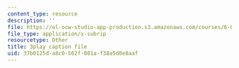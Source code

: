 ```yaml
---
content_type: resource
description: ''
file: https://ol-ocw-studio-app-production.s3.amazonaws.com/courses/6-004-computation-structures-spring-2017/37b0125da8c0562f801af38a5d0e8aaf_Teo5DweypWU.vtt
file_type: application/x-subrip
resourcetype: Other
title: 3play caption file
uid: 37b0125d-a8c0-562f-801a-f38a5d0e8aaf
---
```

